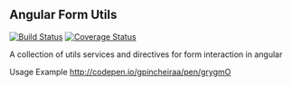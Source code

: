## Angular Form Utils

[travis-image]: https://travis-ci.org/gpincheiraa/angular-rut-validator.png
[travis-url]: https://travis-ci.org/gpincheiraa/angular-rut-validator

[coveralls-image]: https://coveralls.io/repos/github/gpincheiraa/angular-rut-validator/badge.svg?branch=master
[coveralls-url]: https://coveralls.io/github/gpincheiraa/angular-rut-validator?branch=master


[![Build Status][travis-image]][travis-url] [![Coverage Status][coveralls-image]][coveralls-url]


A collection of utils services and directives for form interaction in angular

Usage Example http://codepen.io/gpincheiraa/pen/grygmO


